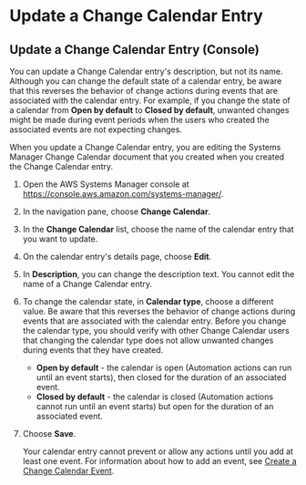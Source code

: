 # Update a Change Calendar Entry<a name="change-calendar-update"></a>

## Update a Change Calendar Entry \(Console\)<a name="change-calendar-update-console"></a>

You can update a Change Calendar entry's description, but not its name\. Although you can change the default state of a calendar entry, be aware that this reverses the behavior of change actions during events that are associated with the calendar entry\. For example, if you change the state of a calendar from **Open by default** to **Closed by default**, unwanted changes might be made during event periods when the users who created the associated events are not expecting changes\.

When you update a Change Calendar entry, you are editing the Systems Manager Change Calendar document that you created when you created the Change Calendar entry\.

1. Open the AWS Systems Manager console at [https://console\.aws\.amazon\.com/systems\-manager/](https://console.aws.amazon.com/systems-manager/)\.

1. In the navigation pane, choose **Change Calendar**\.

1. In the **Change Calendar** list, choose the name of the calendar entry that you want to update\.

1. On the calendar entry's details page, choose **Edit**\.

1. In **Description**, you can change the description text\. You cannot edit the name of a Change Calendar entry\.

1. To change the calendar state, in **Calendar type**, choose a different value\. Be aware that this reverses the behavior of change actions during events that are associated with the calendar entry\. Before you change the calendar type, you should verify with other Change Calendar users that changing the calendar type does not allow unwanted changes during events that they have created\.
   + **Open by default** \- the calendar is open \(Automation actions can run until an event starts\), then closed for the duration of an associated event\.
   + **Closed by default** \- the calendar is closed \(Automation actions cannot run until an event starts\) but open for the duration of an associated event\.

1. Choose **Save**\.

   Your calendar entry cannot prevent or allow any actions until you add at least one event\. For information about how to add an event, see [Create a Change Calendar Event](change-calendar-create-event.md)\.